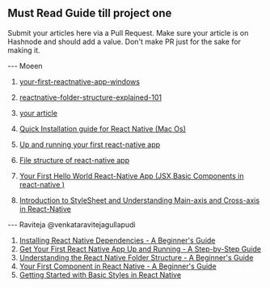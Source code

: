 ## Must Read Guide till project one

Submit your articles here via a Pull Request. Make sure your article is on Hashnode and should add a value. Don't make PR just for the sake for making it.

--- Moeen
1. [your-first-reactnative-app-windows](https://moeen.hashnode.dev/your-first-reactnative-app-windows)
2. [reactnative-folder-structure-explained-101](https://moeen.hashnode.dev/reactnative-folder-structure-explained-101)

1. [your article](link)
2. [Quick Installation guide for React Native (Mac Os)](https://sharetogrow.hashnode.dev/quick-installation-guide-for-react-native-mac-os)
3. [Up and running your first react-native app](https://sharetogrow.hashnode.dev/up-and-running-your-first-react-native-app)
4. [File structure of react-native app](https://sharetogrow.hashnode.dev/file-structure-of-react-native-app)
5. [Your First Hello World React-Native App (JSX,Basic Components in react-native )](https://sharetogrow.hashnode.dev/your-first-hello-world-react-native-app-jsxbasic-components-in-react-native) 
6. [Introduction to StyleSheet and Understanding Main-axis and Cross-axis in React-Native](https://sharetogrow.hashnode.dev/introduction-to-stylesheet-and-understanding-main-axis-and-cross-axis-in-react-native)

--- Raviteja @venkataravitejagullapudi
1. [Installing React Native Dependencies - A Beginner's Guide](https://venkataraviteja.hashnode.dev/installing-react-native-dependencies-a-beginners-guide)
2. [Get Your First React Native App Up and Running - A Step-by-Step Guide](https://venkataraviteja.hashnode.dev/get-your-first-react-native-app-up-and-running-a-step-by-step-guide)
3. [Understanding the React Native Folder Structure - A Beginner's Guide](https://venkataraviteja.hashnode.dev/understanding-the-react-native-folder-structure-a-beginners-guide)
4. [Your First Component in React Native - A Beginner's Guide](https://venkataraviteja.hashnode.dev/your-first-component-in-react-native-a-beginners-guide)
5. [Getting Started with Basic Styles in React Native](https://venkataraviteja.hashnode.dev/getting-started-with-basic-styles-in-react-native)
